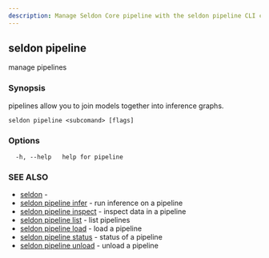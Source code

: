 ```yaml
---
description: Manage Seldon Core pipeline with the seldon pipeline CLI command. Learn how to create, deploy, and manage inference graphs by connecting multiple models. Essential guide for building, monitoring, and executing complex machine learning pipelines in Seldon Core.
---
```


## seldon pipeline

manage pipelines

### Synopsis

pipelines allow you to join models together into inference graphs.

```
seldon pipeline <subcomand> [flags]
```

### Options

```
  -h, --help   help for pipeline
```

### SEE ALSO

* [seldon](seldon.md)	 - 
* [seldon pipeline infer](seldon_pipeline_infer.md)	 - run inference on a pipeline
* [seldon pipeline inspect](seldon_pipeline_inspect.md)	 - inspect data in a pipeline
* [seldon pipeline list](seldon_pipeline_list.md)	 - list pipelines
* [seldon pipeline load](seldon_pipeline_load.md)	 - load a pipeline
* [seldon pipeline status](seldon_pipeline_status.md)	 - status of a pipeline
* [seldon pipeline unload](seldon_pipeline_unload.md)	 - unload a pipeline

